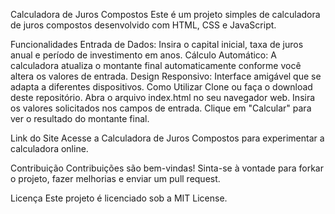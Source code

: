 Calculadora de Juros Compostos
Este é um projeto simples de calculadora de juros compostos desenvolvido com HTML, CSS e JavaScript.

Funcionalidades
Entrada de Dados: Insira o capital inicial, taxa de juros anual e período de investimento em anos.
Cálculo Automático: A calculadora atualiza o montante final automaticamente conforme você altera os valores de entrada.
Design Responsivo: Interface amigável que se adapta a diferentes dispositivos.
Como Utilizar
Clone ou faça o download deste repositório.
Abra o arquivo index.html no seu navegador web.
Insira os valores solicitados nos campos de entrada.
Clique em "Calcular" para ver o resultado do montante final.

Link do Site
Acesse a Calculadora de Juros Compostos para experimentar a calculadora online.

Contribuição
Contribuições são bem-vindas! Sinta-se à vontade para forkar o projeto, fazer melhorias e enviar um pull request.

Licença
Este projeto é licenciado sob a MIT License.

